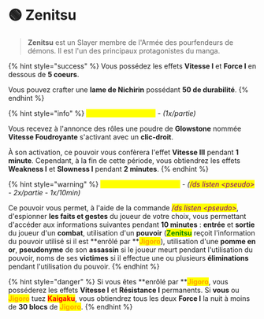 # 🟢 Zenitsu

> **Zenitsu** est un Slayer membre de l'Armée des pourfendeurs de démons. Il est l'un des principaux protagonistes du manga.

{% hint style="success" %}
Vous possédez les effets **Vitesse I** et **Force I** en dessous de **5 coeurs**.

Vous pouvez crafter une **lame de Nichirin** possédant **50 de durabilité**.
{% endhint %}

{% hint style="info" %}
<mark style="color:yellow;">**Vitesse Foudroyante**</mark> - _(1x/partie)_&#x20;

Vous recevez à l'annonce des rôles une poudre de **Glowstone** nommée **Vitesse Foudroyante** s'activant avec un **clic-droit**.&#x20;

À son activation, ce pouvoir vous confèrera l'effet **Vitesse III** pendant **1 minute**. Cependant, à la fin de cette période, vous obtiendrez les effets **Weakness I** et **Slowness I** pendant **2 minutes**.
{% endhint %}

{% hint style="warning" %}
<mark style="color:yellow;">**Concentration de l'Ouïe**</mark> - _(<mark style="color:purple;">/ds listen \<pseudo></mark> - 2x/partie - 1x/10min)_

Ce pouvoir vous permet, à l'aide de la commande _<mark style="color:purple;">/ds listen \<pseudo></mark>_, d'espionner **les faits et gestes** du joueur de votre choix, vous permettant d'accéder aux informations suivantes pendant **10 minutes** : **entrée** et **sortie** du joueur d'un **combat**, utilisation d'un **pouvoir** (<mark style="color:green;">**Zenitsu**</mark> reçoit l'information du pouvoir utilisé si il est **enrôlé par **<mark style="color:orange;">**Jigoro**</mark>), utilisation d'une **pomme en or**, **pseudonyme** de son **assassin** si le joueur meurt pendant l'utilisation du pouvoir, noms de ses **victimes** si il effectue une ou plusieurs **éliminations** pendant l'utilisation du pouvoir.
{% endhint %}

{% hint style="danger" %}
Si vous êtes **enrôlé par **<mark style="color:orange;">**Jigoro**</mark>, vous posséderez les effets **Vitesse I** et **Résistance I** permanents. Si **vous** ou <mark style="color:orange;">**Jigoro**</mark> tuez <mark style="color:red;">**Kaigaku**</mark>, vous obtiendrez tous les deux **Force I** la nuit à moins de **30 blocs** de <mark style="color:orange;">**Jigoro**</mark>.
{% endhint %}
